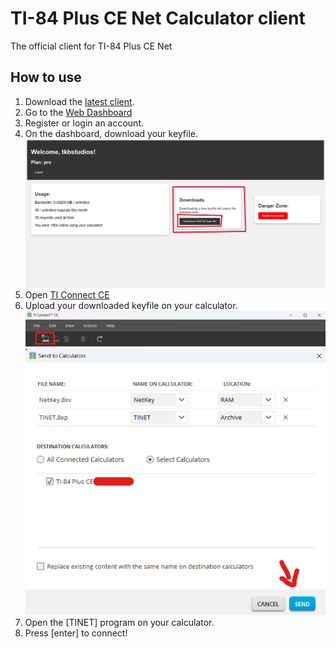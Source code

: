 # TI-84 Plus CE Net Calculator client
The official client for TI-84 Plus CE Net

## How to use
1. Download the [latest client](https://github.com/tkbstudios/ti84pluscenet-calc/releases/latest).  
2. Go to the [Web Dashboard](https://ti84pluscenet.tkbstudios.tk/)  
3. Register or login an account.  
4. On the dashboard, download your keyfile.  
![Download KeyFile Image](images/docs/downloadkeyfile.png)
5. Open [TI Connect CE](https://education.ti.com/en/products/computer-software/ti-connect-ce-sw)  
6. Upload your downloaded keyfile on your calculator.  
![Upload KeyFile Image 1](images/docs/UploadKeyFile1.png)
![Upload KeyFile Image 2](images/docs/UploadKeyFile2.png)
7. Open the [TINET] program on your calculator.  
8. Press [enter] to connect!  